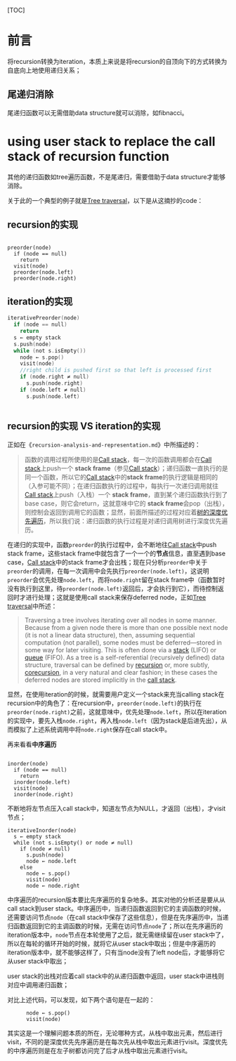 [TOC]

# 前言

将recursion转换为iteration，本质上来说是将recursion的自顶向下的方式转换为自底向上地使用递归关系；

## 尾递归消除

尾递归函数可以无需借助data structure就可以消除，如fibnacci。

# using user stack to replace the call stack of recursion function

其他的递归函数如tree遍历函数，不是尾递归，需要借助于data structure才能够消除。

关于此的一个典型的例子就是[Tree traversal](https://en.wikipedia.org/wiki/Tree_traversal)，以下是从这摘抄的code：

## recursion的实现

```pseudocode

preorder(node)
  if (node == null)
    return
  visit(node)
  preorder(node.left)
  preorder(node.right)
```



## iteration的实现

```c
iterativePreorder(node)
  if (node == null)
    return
  s ← empty stack
  s.push(node)
  while (not s.isEmpty())
    node ← s.pop()
    visit(node)
    //right child is pushed first so that left is processed first
    if (node.right ≠ null)
      s.push(node.right)
    if (node.left ≠ null)
      s.push(node.left)
```

```pseudocode

```



## recursion的实现 VS iteration的实现

正如在《`recursion-analysis-and-representation.md`》中所描述的：

>  函数的调用过程所使用的是[Call stack](https://en.wikipedia.org/wiki/Call_stack)，每一次的函数调用都会在[Call stack](https://en.wikipedia.org/wiki/Call_stack)上push一个 **stack frame**（参见[Call stack](https://en.wikipedia.org/wiki/Call_stack)）；递归函数一直执行的是同一个函数，所以它的[Call stack](https://en.wikipedia.org/wiki/Call_stack)中的**stack frame**的执行逻辑是相同的（入参可能不同）；在递归函数执行的过程中，每执行一次递归调用就往[Call stack](https://en.wikipedia.org/wiki/Call_stack)上push（入栈）一个 **stack frame**，直到某个递归函数执行到了base case，则它会return，这就意味中它的 **stack frame**会pop（出栈），则控制会返回到调用它的函数；显然，前面所描述的过程对应着[树的深度优先遍历](https://en.wikipedia.org/wiki/Tree_traversal)，所以我们说：递归函数的执行过程是对递归调用树进行深度优先遍历。 

在递归的实现中，函数`preorder`的执行过程中，会不断地往[Call stack](https://en.wikipedia.org/wiki/Call_stack)中push stack frame，这些stack frame中就包含了一个一个的**节点**信息，直至遇到base case，[Call stack](https://en.wikipedia.org/wiki/Call_stack)中的stack frame才会出栈；现在只分析`preorder`中关于`preorder`的调用，在每一次调用中会先执行`preorder(node.left)`，这说明`preorder`会优先处理`node.left`，而将`node.right`留在stack frame中（函数暂时没有执行到这里，待`preorder(node.left)`返回后，才会执行到它），而待控制返回时才进行处理；这就是使用call stack来保存deferred node，正如[Tree traversal](https://en.wikipedia.org/wiki/Tree_traversal)中所述：

>  Traversing a tree involves iterating over all nodes in some manner. Because from a given node there is more than one possible next node (it is not a linear data structure), then, assuming sequential computation (not parallel), some nodes must be deferred—stored in some way for later visiting. This is often done via a [stack](https://en.wikipedia.org/wiki/Stack_(abstract_data_type)) (LIFO) or [queue](https://en.wikipedia.org/wiki/Queue_(abstract_data_type)) (FIFO). As a tree is a self-referential (recursively defined) data structure, traversal can be defined by [recursion](https://en.wikipedia.org/wiki/Recursion) or, more subtly, [corecursion](https://en.wikipedia.org/wiki/Corecursion), in a very natural and clear fashion; in these cases the deferred nodes are stored implicitly in the [call stack](https://en.wikipedia.org/wiki/Call_stack). 

显然，在使用iteration的时候，就需要用户定义一个stack来充当calling stack在recursion中的角色了：在recursion中，`preorder(node.left)`的执行在`preorder(node.right)`之前，这就意味中，优先处理`node.left`，所以在iteration的实现中，要先入栈`node.right`，再入栈`node.left`（因为stack是后进先出），从而模拟了上述系统调用中将`node.right`保存在call stack中。



再来看看**中序遍历**

```pseudocode

inorder(node)
  if (node == null)
    return
  inorder(node.left)
  visit(node)
  inorder(node.right)
```

不断地将左节点压入call stack中，知道左节点为NULL，才返回（出栈），才visit节点；

```pseudocode
iterativeInorder(node)
  s ← empty stack
  while (not s.isEmpty() or node ≠ null)
    if (node ≠ null)
      s.push(node)
      node ← node.left
    else
      node ← s.pop()
      visit(node)
      node ← node.right
```

中序遍历的recursion版本要比先序遍历的复杂地多。其实对他的分析还是要从从call stack到user stack。中序遍历中，当递归函数返回到它的主调函数的时候，还需要访问节点`node`（在call stack中保存了这些信息），但是在先序遍历中，当递归函数返回到它的主调函数的时候，无需在访问节点`node`了；所以在先序遍历的iteration版本中，`node`节点在本轮使用了之后，就无需继续留在user stack中了，所以在每轮的循环开始的时候，就将它从user stack中取出；但是中序遍历的iteration版本中，就不能够这样了，只有当node没有了left node后，才能够将它从user stack中取出；



user stack的出栈对应着call stack中的从递归函数中返回，user stack中进栈则对应中调用递归函数；

对比上述代码，可以发现，如下两个语句是在一起的：

```
      node ← s.pop()
      visit(node)
```

其实这是一个理解问题本质的所在，无论哪种方式，从栈中取出元素，然后进行visit，不同的是深度优先先序遍历是在每次先从栈中取出元素进行visit。深度优先的中序遍历则是在左子树都访问完了后才从栈中取出元素进行visit。
